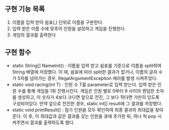 ## 구현 기능 목록
1. 이름을 입력 받아 쉼표(,) 단위로 이름을 구분한다.
2. 입력 받은 이름 수에 맞추어 인원을 설정하고 게임을 진행한다.
3. 게임의 결과를 출력한다


## 구현 함수

- static String[] NameInit() :
이름을 입력 받고 쉼표를 기준으로 이름을 split하여 String 배열에 저장했다. 이 때, 쉼표에 따라 split한 결과가 없거나, 이름의 글자 수가 5자를 넘어가는 경우, IllegalArgumentException 에러를 발생 시켜주었다.
- static void racing(int T) : 
인원 수 T를 parameter로 입력 받는다. 입력 받은 인원 수를 통해 게임을 1회 진행시킨다. 게임은 인원 별로 0부터 9 사이의 랜덤한 숫자를 생성하고, 이 숫자가 4보다 크다면 앞으로 전진, 그 보다 작다면 가만히 있도록 구성되어있다. 만약 앞으로 전진한 경우, static int[] result에 그 결과를 저장했다.
- static void printResult() :
참가 인원을 모두 확인하여 최종 결과의 최대값을 찾아준다. 이 후, 이 최대값과 같은 결과를 갖는 인원을 큐에 추가한 뒤, 하나 씩 pop 시켜주면서 결과를 출력하도록 했다.
